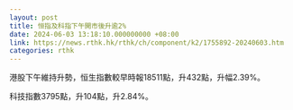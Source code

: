 ```yaml
---
layout: post
title: 恒指及科指下午開市後升逾2%
date: 2024-06-03 13:18:10.000000000 +08:00
link: https://news.rthk.hk/rthk/ch/component/k2/1755892-20240603.htm
categories: rthk
---
```


港股下午維持升勢，恒生指數較早時報18511點，升432點，升幅2.39%。

科技指數3795點，升104點，升2.84%。
